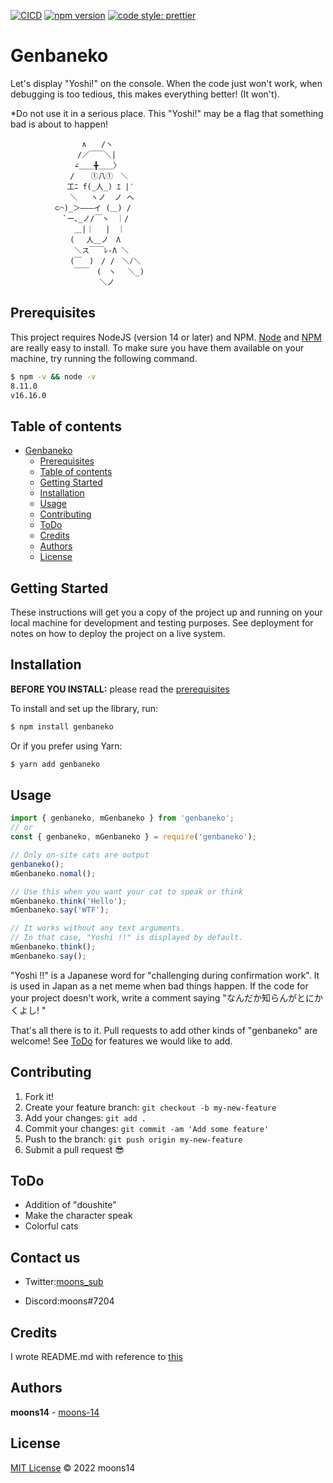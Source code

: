 [![CICD](https://github.com/moons-14/genbaneko/actions/workflows/release.yml/badge.svg?branch=master)](https://github.com/moons-14/genbaneko/actions/workflows/release.yml)
[![npm version](https://badge.fury.io/js/genbaneko.svg)](https://badge.fury.io/js/genbaneko)
[![code style: prettier](https://img.shields.io/badge/code_style-prettier-ff69b4.svg?style=flat-square)](https://github.com/prettier/prettier)

# Genbaneko

Let's display "Yoshi!" on the console.
When the code just won't work, when debugging is too tedious, this makes everything better! (It won't).

\*Do not use it in a serious place.
This "Yoshi!" may be a flag that something bad is about to happen!

```
　　　　　　　　　 ∧　　/ヽ
　　　　　　　　　/／￣￣＼|
　　　　　　　　 ∠＿＿╋＿＿〉
　　　　　　　　/　  ①八①　＼
　　　　　　　 工ﾆ f(_人_) ｴ |′
　　　　　　　　＼   ヽノ  ノ ヘ
　　　　　　⊂⌒)_＞―――イ (＿) /
　　　　　　　`ー､_ノ/￣ヽ　｜/
　　　　　　　　 ＿|｜　 |　｜
　　　　　　　　(　 人＿ノ　Λ
　　　　　　　　 ＼ス￣￣ﾚ-Λ ＼
　　　　　　　　(￣　)　/ /　＼ﾉ＼
　　　　　　　　 ￣￣　(　ヽ　 ＼_)
　　　　　　　　　　　　＼ノ
```

## Prerequisites

This project requires NodeJS (version 14 or later) and NPM.
[Node](http://nodejs.org/) and [NPM](https://npmjs.org/) are really easy to install.
To make sure you have them available on your machine,
try running the following command.

```sh
$ npm -v && node -v
8.11.0
v16.16.0
```

## Table of contents

- [Genbaneko](#Genbaneko)
  - [Prerequisites](#prerequisites)
  - [Table of contents](#table-of-contents)
  - [Getting Started](#getting-started)
  - [Installation](#installation)
  - [Usage](#usage)
  - [Contributing](#contributing)
  - [ToDo](#ToDo)
  - [Credits](#credits)
  - [Authors](#authors)
  - [License](#license)

## Getting Started

These instructions will get you a copy of the project up and running on your local machine for development and testing purposes. See deployment for notes on how to deploy the project on a live system.

## Installation

**BEFORE YOU INSTALL:** please read the [prerequisites](#prerequisites)

To install and set up the library, run:

```sh
$ npm install genbaneko
```

Or if you prefer using Yarn:

```sh
$ yarn add genbaneko
```

## Usage

```javascript
import { genbaneko, mGenbaneko } from 'genbaneko';
// or
const { genbaneko, mGenbaneko } = require('genbaneko');

// Only on-site cats are output
genbaneko();
mGenbaneko.nomal();

// Use this when you want your cat to speak or think
mGenbaneko.think('Hello');
mGenbaneko.say('WTF');

// It works without any text arguments.
// In that case, "Yoshi !!" is displayed by default.
mGenbaneko.think();
mGenbaneko.say();
```

"Yoshi !!" is a Japanese word for "challenging during confirmation work".
It is used in Japan as a net meme when bad things happen.
If the code for your project doesn't work, write a comment saying "なんだか知らんがとにかくよし! "

That's all there is to it.
Pull requests to add other kinds of "genbaneko" are welcome!
See [ToDo](#ToDo) for features we would like to add.

## Contributing

1.  Fork it!
2.  Create your feature branch: `git checkout -b my-new-feature`
3.  Add your changes: `git add .`
4.  Commit your changes: `git commit -am 'Add some feature'`
5.  Push to the branch: `git push origin my-new-feature`
6.  Submit a pull request :sunglasses:

## ToDo

- Addition of "doushite"
- Make the character speak
- Colorful cats

## Contact us

- Twitter:[moons_sub](https://twitter.com/moons_sub)

- Discord:moons#7204

## Credits

I wrote README.md with reference to [this](https://gist.github.com/andreasonny83/7670f4b39fe237d52636df3dec49cf3a#building-a-distribution-version)

## Authors

**moons14** - [moons-14](https://github.com/moons-14)

## License

[MIT License](https://andreasonny.mit-license.org/2022) © 2022 moons14
